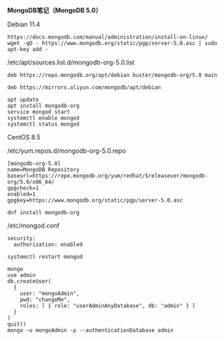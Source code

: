 **MongoDB笔记（MongoDB 5.0）**

Debian 11.4
```
https://docs.mongodb.com/manual/administration/install-on-linux/
wget -qO - https://www.mongodb.org/static/pgp/server-5.0.asc | sudo apt-key add -
```
/etc/apt/sources.list.d/mongodb-org-5.0.list
```
deb https://repo.mongodb.org/apt/debian buster/mongodb-org/5.0 main
```
```
deb https://mirrors.aliyun.com/mongodb/apt/debian
```
```
apt update
apt install mongodb-org
service mongod start
systemctl enable mongod
systemctl status mongod
```
CentOS 8.5

/etc/yum.repos.d/mongodb-org-5.0.repo
```
[mongodb-org-5.0]
name=MongoDB Repository
baseurl=https://repo.mongodb.org/yum/redhat/$releasever/mongodb-org/5.0/x86_64/
gpgcheck=1
enabled=1
gpgkey=https://www.mongodb.org/static/pgp/server-5.0.asc
```
```
dnf install mongodb-org
```
/etc/mongod.conf
```
security:
  authorization: enabled
```
```
systemctl restart mongod
```
```
mongo
use admin
db.createUser(
  {
    user: "mongoAdmin",
    pwd: "changeMe",
    roles: [ { role: "userAdminAnyDatabase", db: "admin" } ]
  }
)
quit()
mongo -u mongoAdmin -p --authenticationDatabase admin
```
